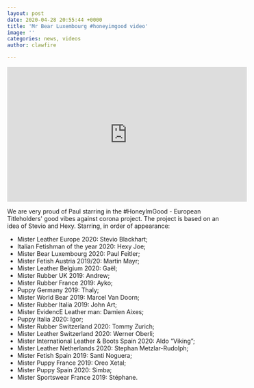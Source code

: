 ```yaml
---
layout: post
date: 2020-04-28 20:55:44 +0000
title: 'Mr Bear Luxembourg #honeyimgood video'
image: ''
categories: news, videos
author: clawfire

---
```

<iframe width="560" height="315" src="https://www.youtube-nocookie.com/embed/kKpHJL1L1Ps" frameborder="0" allow="accelerometer; autoplay; encrypted-media; gyroscope; picture-in-picture" allowfullscreen></iframe>

We are very proud of Paul starring in the #HoneyImGood - European Titleholders' good vibes against corona project. The project is based on an idea of Stevio and Hexy. Starring, in order of appearance: 

* Mister Leather Europe 2020: Stevio Blackhart;
* Italian Fetishman of the year 2020: Hexy Joe;
* Mister Bear Luxembourg 2020: Paul Feitler;
* Mister Fetish Austria 2019/20: Martin Mayr;
* Mister Leather Belgium 2020: Gaël;
* Mister Rubber UK 2019: Andrew; 
* Mister Rubber France 2019: Ayko;
* Puppy Germany 2019: Thaly;
* Mister World Bear 2019: Marcel Van Doorn;
* Mister Rubber Italia 2019: John Art;
* Mister EvidencE Leather man: Damien Aixes;
* Puppy Italia 2020: Igor;
* Mister Rubber Switzerland 2020: Tommy Zurich;
* Mister Leather Switzerland 2020: Werner Oberli;
* Mister International Leather & Boots Spain 2020: Aldo “Viking”;
* Mister Leather Netherlands 2020: Stephan Metzlar-Rudolph;
* Mister Fetish Spain 2019: Santi Noguera;
* Mister Puppy France 2019: Oreo Xetal;
* Mister Puppy Spain 2020: Simba;
* Mister Sportswear France 2019: Stéphane.